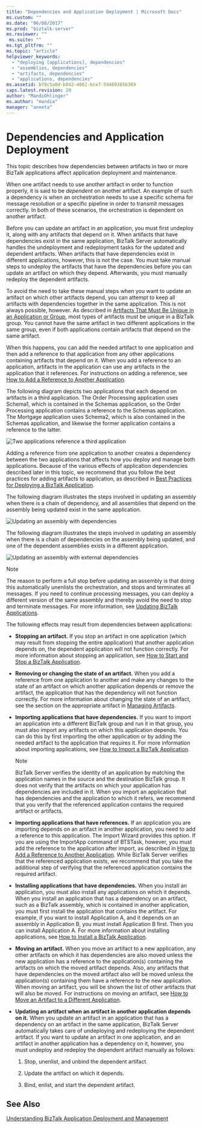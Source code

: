 ```yaml
---
title: "Dependencies and Application Deployment | Microsoft Docs"
ms.custom: ""
ms.date: "06/08/2017"
ms.prod: "biztalk-server"
ms.reviewer: ""
 ms.suite: ""
ms.tgt_pltfrm: ""
ms.topic: "article"
helpviewer_keywords: 
  - "deploying [applications], dependencies"
  - "assemblies, dependencies"
  - "artifacts, dependencies"
  - "applications, dependencies"
ms.assetid: b78c5a0d-b042-4862-bce7-59469365b369
caps.latest.revision: 20
author: "MandiOhlinger"
ms.author: "mandia"
manager: "anneta"
---
```

# Dependencies and Application Deployment
This topic describes how dependencies between artifacts in two or more BizTalk applications affect application deployment and maintenance.  
  
 When one artifact needs to use another artifact in order to function properly, it is said to be *dependent* on another artifact. An example of such a dependency is when an orchestration needs to use a specific schema for message resolution or a specific pipeline in order to transmit messages correctly. In both of these scenarios, the orchestration is dependent on another artifact.  
  
 Before you can update an artifact in an application, you must first undeploy it, along with any artifacts that depend on it. When artifacts that have dependencies exist in the same application, BizTalk Server automatically handles the undeployment and redeployment tasks for the updated and dependent artifacts. When artifacts that have dependencies exist in different applications, however, this is not the case. You must take manual steps to undeploy the artifacts that have the dependencies before you can update an artifact on which they depend. Afterwards, you must manually redeploy the dependent artifacts.  
  
 To avoid the need to take these manual steps when you want to update an artifact on which other artifacts depend, you can attempt to keep all artifacts with dependencies together in the same application. This is not always possible, however. As described in [Artifacts That Must Be Unique in an Application or Group](../core/artifacts-that-must-be-unique-in-an-application-or-group.md), most types of artifacts must be unique in a BizTalk group. You cannot have the same artifact in two different applications in the same group, even if both applications contain artifacts that depend on the same artifact.  
  
 When this happens, you can add the needed artifact to one application and then add a reference to that application from any other applications containing artifacts that depend on it. When you add a reference to an application, artifacts in the application can use any artifacts in the application that it references. For instructions on adding a reference, see [How to Add a Reference to Another Application](../core/how-to-add-a-reference-to-another-application.md).  
  
 The following diagram depicts two applications that each depend on artifacts in a third application. The Order Processing application uses Schema1, which is contained in the Schemas application, so the Order Processing application contains a reference to the Schemas application. The Mortgage application uses Schema2, which is also contained in the Schemas application, and likewise the former application contains a reference to the latter.  
  
 ![Two applications reference a third application](../core/media/applicationdependencies.gif "ApplicationDependencies")  
  
 Adding a reference from one application to another creates a dependency between the two applications that affects how you deploy and manage both applications. Because of the various effects of application dependencies described later in this topic, we recommend that you follow the best practices for adding artifacts to application, as described in [Best Practices for Deploying a BizTalk Application](../core/best-practices-for-deploying-a-biztalk-application.md).  
  
 The following diagram illustrates the steps involved in updating an assembly when there is a chain of dependency, and all assemblies that depend on the assembly being updated exist in the same application.  
  
 ![Updating an assembly with dependencies](../core/media/simpleadminredeploy.gif "SimpleAdminRedeploy")  
  
 The following diagram illustrates the steps involved in updating an assembly when there is a chain of dependencies on the assembly being updated, and one of the dependent assemblies exists in a different application.  
  
 ![Updating an assembly with external dependencies](../core/media/complexadminredeploy.gif "ComplexAdminRedeploy")  
  
> [!NOTE]
>  The reason to perform a full stop before updating an assembly is that doing this automatically unenlists the orchestration, and stops and terminates all messages. If you need to continue processing messages, you can deploy a different version of the same assembly and thereby avoid the need to stop and terminate messages. For more information, see [Updating BizTalk Applications](../core/updating-biztalk-applications.md).  
  
 The following effects may result from dependencies between applications:  
  
-   **Stopping an artifact.** If you stop an artifact in one application (which may result from stopping the entire application) that another application depends on, the dependent application will not function correctly. For more information about stopping an application, see [How to Start and Stop a BizTalk Application](../core/how-to-start-and-stop-a-biztalk-application.md).  
  
-   **Removing or changing the state of an artifact.** When you add a reference from one application to another and make any changes to the state of an artifact on which another application depends or remove the artifact, the application that has the dependency will not function correctly. For more information about changing the state of an artifact, see the section on the appropriate artifact in [Managing Artifacts](../core/managing-artifacts.md).  
  
-   **Importing applications that have dependencies.** If you want to import an application into a different BizTalk group and run it in that group, you must also import any artifacts on which this application depends. You can do this by first importing the other application or by adding the needed artifact to the application that requires it. For more information about importing applications, see [How to Import a BizTalk Application](../core/how-to-import-a-biztalk-application.md).  
  
    > [!NOTE]
    >  BizTalk Server verifies the identity of an application by matching the application names in the source and the destination BizTalk group. It does not verify that the artifacts on which your application has dependencies are included in it. When you import an application that has dependencies and the application to which it refers, we recommend that you verify that the referenced application contains the required artifact or artifacts.  
  
-   **Importing applications that have references.** If an application you are importing depends on an artifact in another application, you need to add a reference to this application. The Import Wizard provides this option. If you are using the ImportApp command of BTSTask, however, you must add the reference to the application after import, as described in [How to Add a Reference to Another Application](../core/how-to-add-a-reference-to-another-application.md). While BizTalk Server verifies that the referenced application exists, we recommend that you take the additional step of verifying that the referenced application contains the required artifact.  
  
-   **Installing applications that have dependencies.** When you install an application, you must also install any applications on which it depends. When you install an application that has a dependency on an artifact, such as a BizTalk assembly, which is contained in another application, you must first install the application that contains the artifact. For example, if you want to install Application A, and it depends on an assembly in Application B, you must install Application B first. Then you can install Application A. For more information about installing applications, see [How to Install a BizTalk Application](../core/how-to-install-a-biztalk-application.md).  
  
-   **Moving an artifact.** When you move an artifact to a new application, any other artifacts on which it has dependencies are also moved unless the new application has a reference to the application(s) containing the artifacts on which the moved artifact depends. Also, any artifacts that have dependencies on the moved artifact also will be moved unless the application(s) containing them have a reference to the new application. When moving an artifact, you will be shown the list of other artifacts that will also be moved. For instructions on moving an artifact, see [How to Move an Artifact to a Different Application](../core/how-to-move-an-artifact-to-a-different-application.md).  
  
-   **Updating an artifact when an artifact in another application depends on it.** When you update an artifact in an application that has a dependency on an artifact in the same application, BizTalk Server automatically takes care of undeploying and redeploying the dependent artifact. If you want to update an artifact in one application, and an artifact in another application has a dependency on it, however, you must undeploy and redeploy the dependent artifact manually as follows:  
  
    1.  Stop, unenlist, and unbind the dependent artifact.  
  
    2.  Update the artifact on which it depends.  
  
    3.  Bind, enlist, and start the dependent artifact.  
  
## See Also  
 [Understanding BizTalk Application Deployment and Management](../core/understanding-biztalk-application-deployment-and-management.md)